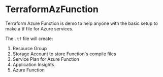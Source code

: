 # TerraformAzFunction
Terraform Azure Function is demo to help anyone with the basic setup to make a tf file for Azure services.

The `.tf` file will create:

1. Resource Group
2. Storage Account to store Function's compile files
3. Service Plan for Azure Function
4. Application Insights
5. Azure Function

